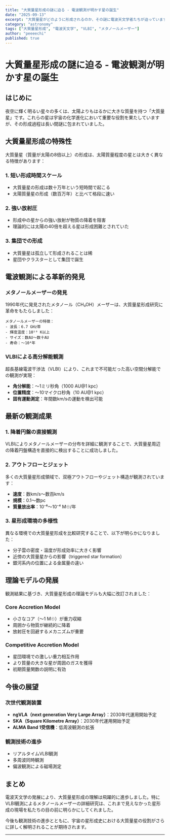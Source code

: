 ```yaml
---
title: "大質量星形成の謎に迫る - 電波観測が明かす星の誕生"
date: "2025-09-13"
excerpt: "大質量星がどのように形成されるのか、その謎に電波天文学者たちが迫っています。VLBIや単一鏡観測による最新の研究成果を紹介します。"
category: "astronomy"
tags: ["大質量星形成", "電波天文学", "VLBI", "メタノールメーザー"]
author: "peeeechi"
published: true
---
```


# 大質量星形成の謎に迫る - 電波観測が明かす星の誕生

## はじめに

夜空に輝く明るい星々の多くは、太陽よりもはるかに大きな質量を持つ「大質量星」です。これらの星は宇宙の化学進化において重要な役割を果たしていますが、その形成過程は長い間謎に包まれていました。

## 大質量星形成の特殊性

大質量星（質量が太陽の8倍以上）の形成は、太陽質量程度の星とは大きく異なる特徴があります：

### 1. 短い形成時間スケール
- 大質量星の形成は数十万年という短時間で起こる
- 太陽質量星の形成（数百万年）と比べて格段に速い

### 2. 強い放射圧
- 形成中の星からの強い放射が物質の降着を阻害
- 理論的には太陽の40倍を超える星は形成困難とされていた

### 3. 集団での形成
- 大質量星は孤立して形成されることは稀
- 星団やクラスターとして集団で誕生

## 電波観測による革新的発見

### メタノールメーザーの発見
1990年代に発見されたメタノール（CH₃OH）メーザーは、大質量星形成研究に革命をもたらしました：

```
メタノールメーザーの特徴：
- 波長：6.7 GHz帯
- 輝度温度：10¹⁰ K以上
- サイズ：数AU～数十AU
- 寿命：～10⁴年
```

### VLBIによる高分解能観測
超長基線電波干渉法（VLBI）により、これまで不可能だった高い空間分解能での観測が実現：

- **角分解能**：～1ミリ秒角（1000 AU@1 kpc）
- **位置精度**：～10マイクロ秒角（10 AU@1 kpc）
- **固有運動測定**：年間数km/sの運動を検出可能

## 最新の観測成果

### 1. 降着円盤の直接観測
VLBIによりメタノールメーザーの分布を詳細に観測することで、大質量星周辺の降着円盤構造を直接的に検出することに成功しました。

### 2. アウトフローとジェット
多くの大質量星形成領域で、双極アウトフローやジェット構造が観測されています：

- **速度**：数km/s～数百km/s
- **規模**：0.1～数pc
- **質量放出率**：10⁻⁶～10⁻⁴ M☉/年

### 3. 星形成環境の多様性
異なる環境での大質量星形成を比較研究することで、以下が明らかになりました：

- 分子雲の密度・温度が形成効率に大きく影響
- 近傍の大質量星からの影響（triggered star formation）
- 銀河系内の位置による金属量の違い

## 理論モデルの発展

観測結果に基づき、大質量星形成の理論モデルも大幅に改訂されました：

### Core Accretion Model
- 小さなコア（～1 M☉）が重力収縮
- 周囲から物質が継続的に降着
- 放射圧を回避するメカニズムが重要

### Competitive Accretion Model
- 星団環境での激しい重力相互作用
- より質量の大きな星が周囲のガスを獲得
- 初期質量関数の説明に有効

## 今後の展望

### 次世代観測装置
- **ngVLA（next generation Very Large Array）**：2030年代運用開始予定
- **SKA（Square Kilometre Array）**：2030年代運用開始予定
- **ALMA Band 1受信機**：低周波観測の拡張

### 観測技術の進歩
- リアルタイムVLBI観測
- 多周波同時観測
- 偏波観測による磁場測定

## まとめ

電波天文学の発展により、大質量星形成の理解は飛躍的に進歩しました。特にVLBI観測によるメタノールメーザーの詳細研究は、これまで見えなかった星形成の現場を私たちの目の前に明らかにしてくれました。

今後も観測技術の進歩とともに、宇宙の星形成史における大質量星の役割がさらに詳しく解明されることが期待されます。

---

<!-- *この記事は、国際電波天文学連合（IAU）や日本天文学会での発表内容をもとに執筆されています。* -->